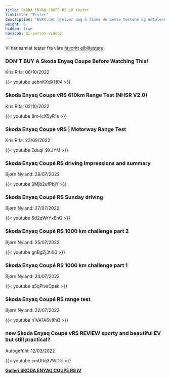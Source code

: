 ```yaml
---
title: SKODA ENYAQ COUPÉ RS iV tester
linktitle: "Tester"
description: "EVKX.net hjelper deg å finne de beste testene og omtalene av denne modellen."
weight: 6
hidden: true
navicon: bi-person-video2
---
```

Vi har samlet tester fra våre [favoritt elbiltestere](../../../../../guides/evreviewers/)

<div class="container text-center shadow p-2 pe-4 mb-5 bg-body-tertiary rounded border">
<h3>DON'T BUY A Skoda Enyaq Coupe Before Watching This!</h3>
<p>Kris Rifa: 06/10/2022</p>

{{< youtube uebnKXdXH04 >}}

</div>
<div class="container text-center shadow p-2 pe-4 mb-5 bg-body-tertiary rounded border">
<h3>Skoda Enyaq Coupe vRS 610km Range Test (NHSR V2.0)</h3>
<p>Kris Rifa: 02/10/2022</p>

{{< youtube 8m-IcX5yR1s >}}

</div>
<div class="container text-center shadow p-2 pe-4 mb-5 bg-body-tertiary rounded border">
<h3>Skoda Enyaq Coupe vRS | Motorway Range Test</h3>
<p>Kris Rifa: 23/09/2022</p>

{{< youtube Eduqi_9XJYM >}}

</div>
<div class="container text-center shadow p-2 pe-4 mb-5 bg-body-tertiary rounded border">
<h3>Skoda Enyaq Coupé RS driving impressions and summary</h3>
<p>Bjørn Nyland: 28/07/2022</p>

{{< youtube 0Mjb2ufPbjY >}}

</div>
<div class="container text-center shadow p-2 pe-4 mb-5 bg-body-tertiary rounded border">
<h3>Skoda Enyaq Coupé RS Sunday driving</h3>
<p>Bjørn Nyland: 27/07/2022</p>

{{< youtube 6d2qWrYxEnQ >}}

</div>
<div class="container text-center shadow p-2 pe-4 mb-5 bg-body-tertiary rounded border">
<h3>Skoda Enyaq Coupé RS 1000 km challenge part 2</h3>
<p>Bjørn Nyland: 25/07/2022</p>

{{< youtube gnBgZj3ti00 >}}

</div>
<div class="container text-center shadow p-2 pe-4 mb-5 bg-body-tertiary rounded border">
<h3>Skoda Enyaq Coupé RS 1000 km challenge part 1</h3>
<p>Bjørn Nyland: 24/07/2022</p>

{{< youtube q5qPivaCpek >}}

</div>
<div class="container text-center shadow p-2 pe-4 mb-5 bg-body-tertiary rounded border">
<h3>Skoda Enyaq Coupé RS range test</h3>
<p>Bjørn Nyland: 22/07/2022</p>

{{< youtube n1VA1A6v8hQ >}}

</div>
<div class="container text-center shadow p-2 pe-4 mb-5 bg-body-tertiary rounded border">
<h3>new Skoda Enyaq Coupé vRS REVIEW sporty and beautiful EV but still practical?</h3>
<p>Autogefühl: 12/03/2022</p>

{{< youtube cmURq37WDlc >}}

</div>
<div class="mt-3 mb-3">
<a href="../gallery/" class="text-decoration-none text-black">
<strong><i class="bi-arrow-left"></i>Galleri  </strong>
</a>
<a href="../" class="text-decoration-none text-black float-end">
<strong>SKODA ENYAQ COUPÉ RS iV <i class="bi-arrow-right"></i></strong>
</a>
</div>
